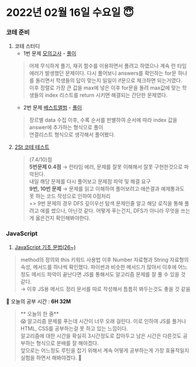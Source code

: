 # 2022년 02월 16일 수요일 :innocent:
### 코테 준비
1. 코테 스터디
    + 1번 문제 [모의고사](https://programmers.co.kr/learn/courses/30/lessons/42840) - [풀이](https://github.com/sgyeong97/Coding-Test/blob/master/study_group/2202/42840.py)  
    > 어제 무식하게 풀기, 재귀 함수를 이용하면서 풀려고 하였으나 계속 런 타임 에러가 발생했던 문제이다.  다시 풀어보니 answers를 확인하는 for문 하나를 돌리면서 학생들의 답이 맞는지 일일이 if문으로 체크하면 되는거였다.  
    이후 정렬로 가장 큰 값을 max에 넣은 이후 for문을 돌려 max값에 맞는 학생들의 index 리스트를 return 시키면 해결되는 간단한 문제였다.
    + 2번 문제 [베스트앨범](https://programmers.co.kr/learn/courses/30/lessons/42579) - [풀이](https://github.com/sgyeong97/Coding-Test/blob/master/study_group/2202/42579.py)
    > 장르별 data 수집 이후, 수록 순서를 판별하여 순서에 따라 index 값을 answer에 추가하는 형식으로 풀이  
    연결리스트 형식으로 생각해서 풀어봤다.
2. [2St 코테 테스트](https://9raeng.notion.site/2St-b6e3ae2ebcfe4238afda5040e606c096)
    > (7.4/10)점  
    **5번문제 0.4점** → 런타임 에러, 문제를 잘못 이해해서 잘못 구현한것으로 파악된다.  
    내일 해당 문제를 다시 풀어보고 문제점 파악 및 해결 요구  
    **9번, 10번 문제** → 문제를 읽고 이해하여 풀어보려고 애쓴결과 예제통과도 못 하는 코드 작성으로 인하여 0점처리  
    => 9번 문제의 경우 DFS 깊이우선 탐색 문제인줄 알고 해당 로직을 통해 풀려고 애를 썼으나, 아닌것 같다. 어떻게 푸는건지, DFS가 아니라 무엇을 쓰는게 옳은건지 확인해봐야한다.
### JavaScript
1. [JavaScript 기초 문법(26~)](https://9raeng.notion.site/JavaScript-26-d76295ef9be44ce481c7c6d6d03cafb2)
> method의 정의와 this 키워드 사용법 이후 Number 자료형과 String 자료형의 속성, 메서드를 하나씩 확인했다.  파이썬과 비슷한 메서드가 많아서 이후에 어느정도 메서드 파악이 끝난다면 JS를 통해서도 알고리즘 문제를 잘 풀 수 있을 것 같다.  
→ 이후 JS용 메서드 정리 문서를 따로 작성해서 틈틈히 봐두는것도 좋을 것 같음

:book: 오늘의 공부 시간 : **6H 32M**

>** 오늘의 한 줄**  
:scream: 알고리즘 문제를 푸는데 시간이 너무 오래 걸린다. 이로 인하여 JS를 풀거나 HTML, CSS를 공부하는걸 못 하고 있는 느낌이다.  
알고리즘에 대한 시간을 확실히 3시간정도로 잡아두고 남은 시간은 다른것도 공부하는 형식으로 분배를 잘 해야겠다.  
앞으로는 어느정도 루틴을 잡기 위해서 계속 어떻게 공부하는게 가장 효율적일지 실험을 하면서 해봐야겠다. :triumph:

